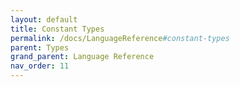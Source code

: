 ```yaml
---
layout: default
title: Constant Types
permalink: /docs/LanguageReference#constant-types
parent: Types
grand_parent: Language Reference
nav_order: 11
---
```

